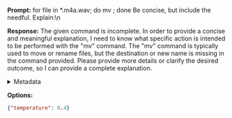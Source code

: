 **Prompt:**
for file in *.m4a.wav; do mv  ; done
 Be concise, but include the needful. Explain:\n

**Response:**
The given command is incomplete. In order to provide a concise and meaningful explanation, I need to know what specific action is intended to be performed with the "mv" command. The "mv" command is typically used to move or rename files, but the destination or new name is missing in the command provided. Please provide more details or clarify the desired outcome, so I can provide a complete explanation.

<details><summary>Metadata</summary>

- Duration: 4394 ms
- Datetime: 2023-09-23T10:48:01.673947
- Model: gpt-3.5-turbo-0613

</details>

**Options:**
```json
{"temperature": 0.4}
```

